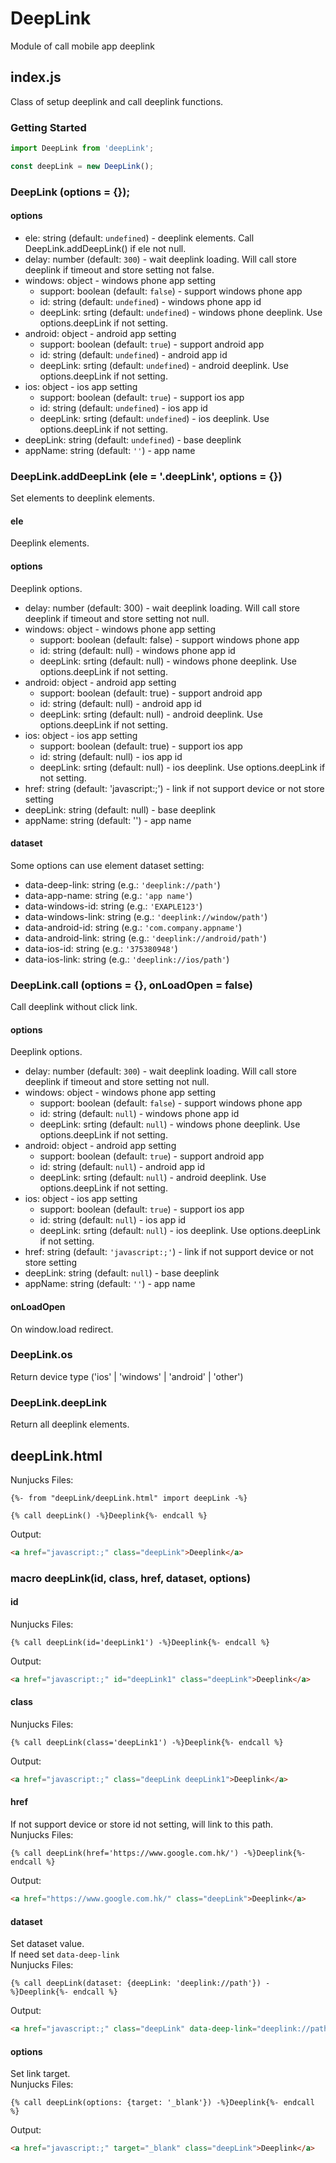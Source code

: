 # DeepLink
Module of call mobile app deeplink

## index.js
Class of setup deeplink and call deeplink functions.

### Getting Started
```js
import DeepLink from 'deepLink';

const deepLink = new DeepLink();
```

### DeepLink (options = {});
#### options
- ele: string (default: `undefined`) - deeplink elements. Call DeepLink.addDeepLink() if ele not null.
- delay: number (default: `300`) - wait deeplink loading. Will call store deeplink if timeout and store setting not false.
- windows: object - windows phone app setting
    - support: boolean (default: `false`) - support windows phone app
    - id: string (default: `undefined`) - windows phone app id
    - deepLink: srting (default: `undefined`) - windows phone deeplink. Use options.deepLink if not setting.
- android: object - android app setting
    - support: boolean (default: `true`) - support android app
    - id: string (default: `undefined`) - android app id
    - deepLink: srting (default: `undefined`) - android deeplink. Use options.deepLink if not setting.
- ios: object - ios app setting
    - support: boolean (default: `true`) - support ios app
    - id: string (default: `undefined`) - ios app id
    - deepLink: srting (default: `undefined`) - ios deeplink. Use options.deepLink if not setting.
- deepLink: string (default: `undefined`) - base deeplink
- appName: string (default: `''`) - app name

### DeepLink.addDeepLink (ele = '.deepLink', options = {})
Set elements to deeplink elements.
#### ele
Deeplink elements.

#### options
Deeplink options.
- delay: number (default: 300) - wait deeplink loading. Will call store deeplink if timeout and store setting not null.
- windows: object - windows phone app setting
    - support: boolean (default: false) - support windows phone app
    - id: string (default: null) - windows phone app id
    - deepLink: srting (default: null) - windows phone deeplink. Use options.deepLink if not setting.
- android: object - android app setting
    - support: boolean (default: true) - support android app
    - id: string (default: null) - android app id
    - deepLink: srting (default: null) - android deeplink. Use options.deepLink if not setting.
- ios: object - ios app setting
    - support: boolean (default: true) - support ios app
    - id: string (default: null) - ios app id
    - deepLink: srting (default: null) - ios deeplink. Use options.deepLink if not setting.
- href: string (default: 'javascript:;') - link if not support device or not store setting
- deepLink: string (default: null) - base deeplink
- appName: string (default: '') - app name

#### dataset
Some options can use element dataset setting:
- data-deep-link: string (e.g.: `'deeplink://path'`)
- data-app-name: string (e.g.: `'app name'`)
- data-windows-id: string (e.g.: `'EXAPLE123'`)
- data-windows-link: string (e.g.: `'deeplink://window/path'`)
- data-android-id: string (e.g.: `'com.company.appname'`)
- data-android-link: string (e.g.: `'deeplink://android/path'`)
- data-ios-id: string (e.g.: `'375380948'`)
- data-ios-link: string (e.g.: `'deeplink://ios/path'`)

### DeepLink.call (options = {}, onLoadOpen = false)
Call deeplink without click link.

#### options
Deeplink options.
- delay: number (default: `300`) - wait deeplink loading. Will call store deeplink if timeout and store setting not null.
- windows: object - windows phone app setting
    - support: boolean (default: `false`) - support windows phone app
    - id: string (default: `null`) - windows phone app id
    - deepLink: srting (default: `null`) - windows phone deeplink. Use options.deepLink if not setting.
- android: object - android app setting
    - support: boolean (default: `true`) - support android app
    - id: string (default: `null`) - android app id
    - deepLink: srting (default: `null`) - android deeplink. Use options.deepLink if not setting.
- ios: object - ios app setting
    - support: boolean (default: `true`) - support ios app
    - id: string (default: `null`) - ios app id
    - deepLink: srting (default: `null`) - ios deeplink. Use options.deepLink if not setting.
- href: string (default: `'javascript:;'`) - link if not support device or not store setting
- deepLink: string (default: `null`) - base deeplink
- appName: string (default: `''`) - app name

#### onLoadOpen
On window.load redirect.

### DeepLink.os
Return device type ('ios' | 'windows' | 'android' | 'other')

### DeepLink.deepLink
Return all deeplink elements.

## deepLink.html
Nunjucks Files:
```nunjucks
{%- from "deepLink/deepLink.html" import deepLink -%}

{% call deepLink() -%}Deeplink{%- endcall %}
```
Output:
```html
<a href="javascript:;" class="deepLink">Deeplink</a>
```

### macro deepLink(id, class, href, dataset, options)

#### id
Nunjucks Files:
```nunjucks
{% call deepLink(id='deepLink1') -%}Deeplink{%- endcall %}
```
Output:
```html
<a href="javascript:;" id="deepLink1" class="deepLink">Deeplink</a>
```

#### class
Nunjucks Files:
```nunjucks
{% call deepLink(class='deepLink1') -%}Deeplink{%- endcall %}
```
Output:
```html
<a href="javascript:;" class="deepLink deepLink1">Deeplink</a>
```

#### href
If not support device or store id not setting, will link to this path.<br/>
Nunjucks Files:
```nunjucks
{% call deepLink(href='https://www.google.com.hk/') -%}Deeplink{%- endcall %}
```
Output:
```html
<a href="https://www.google.com.hk/" class="deepLink">Deeplink</a>
```

#### dataset
Set dataset value.<br/>
If need set `data-deep-link`<br/>
Nunjucks Files:
```nunjucks
{% call deepLink(dataset: {deepLink: 'deeplink://path'}) -%}Deeplink{%- endcall %}
```
Output:
```html
<a href="javascript:;" class="deepLink" data-deep-link="deeplink://path">Deeplink</a>
```

#### options
Set link target.<br/>
Nunjucks Files:
```nunjucks
{% call deepLink(options: {target: '_blank'}) -%}Deeplink{%- endcall %}
```
Output:
```html
<a href="javascript:;" target="_blank" class="deepLink">Deeplink</a>
```

